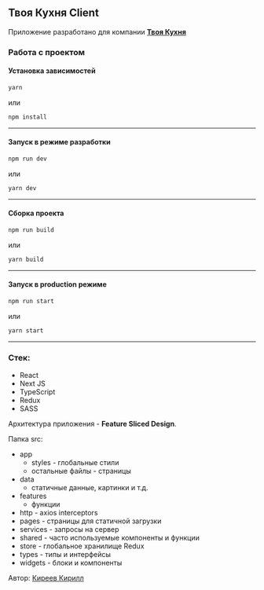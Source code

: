## Твоя Кухня Client

Приложение разработано для компании [**Твоя Кухня**](https://youkuhnya.ru)


### Работа с проектом
#### Установка зависимостей
```bash
yarn
```
или
```bash
npm install
```
---
#### Запуск в режиме разработки

```bash
npm run dev
```
или
```bash
yarn dev
```
---
#### Сборка проекта
```bash
npm run build
```
или
```bash
yarn build
```
---
#### Запуск в production режиме
```bash
npm run start
```
или
```bash
yarn start
```
---

### Стек:
- React
- Next JS
- TypeScript
- Redux
- SASS
  
Архитектура приложения - **Feature Sliced Design**.

Папка src:
-  app
   -  styles - глобальные стили
   -  остальные файлы - страницы
- data
  - статичные данные, картинки и т.д.
- features
  - функции
- http - axios interceptors
- pages - страницы для статичной загрузки
- services - запросы на сервер
- shared - часто используемые компоненты и функции
- store - глобальное хранилище Redux
- types - типы и интерфейсы
- widgets - блоки и компоненты

Автор: [Киреев Кирилл](https://t.me/ker4ik13)